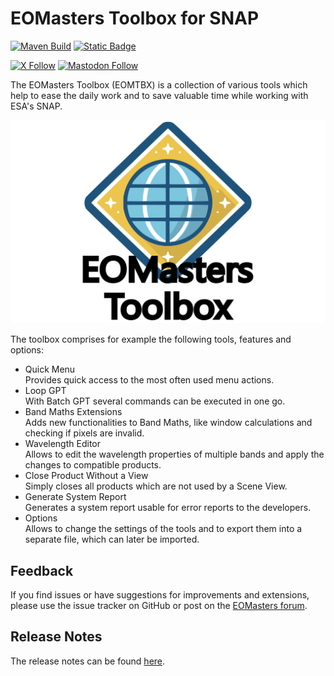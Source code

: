 EOMasters Toolbox for SNAP
==========================
[![Maven Build](https://github.com/eomasters-repos/eomtbx/actions/workflows/maven.yml/badge.svg?branch=master&event=push)](https://github.com/eomasters-repos/eomtbx/actions/workflows/maven.yml)
[![Static Badge](https://img.shields.io/badge/FOR%20ESA%20SNAP-Version%2010-00AA89?labelColor=5A5A5A)](https://step.esa.int/main/)

[![X Follow](https://img.shields.io/twitter/follow/eomasters)](https://twitter.com/eomasters)
[![Mastodon Follow](https://img.shields.io/mastodon/follow/109247513006034690?domain=https%3A%2F%2Fmastodon.green)](https://mastodon.green/@EOMasters)

The EOMasters Toolbox (EOMTBX) is a collection of various tools which help to ease the daily work and to save valuable
time while working with ESA's SNAP.

![about-eomtbx-logo.png](src/main/resources/org/eomasters/eomtbx/icons/eomtbx_logo_text_below.svg)

The toolbox comprises for example the following tools, features and options:

* Quick Menu<br>
  Provides quick access to the most often used menu actions.
* Loop GPT<br>
  With Batch GPT several commands can be executed in one go.
* Band Maths Extensions<br>
  Adds new functionalities to Band Maths, like window calculations and checking if pixels are invalid.
* Wavelength Editor<br>
  Allows to edit the wavelength properties of multiple bands and apply the changes to compatible products.
* Close Product Without a View<br>
  Simply closes all products which are not used by a Scene View.
* Generate System Report<br>
  Generates a system report usable for error reports to the developers.
* Options<br>
  Allows to change the settings of the tools and to export them into a separate file, which can later be imported.

## Feedback

If you find issues or have suggestions for improvements and extensions, please use the issue tracker on GitHub or
post on the [EOMasters forum](https://www.eomasters.org/forum).

## Release Notes

The release notes can be found [here](https://github.com/eomasters-repos/eomtbx/releases).
